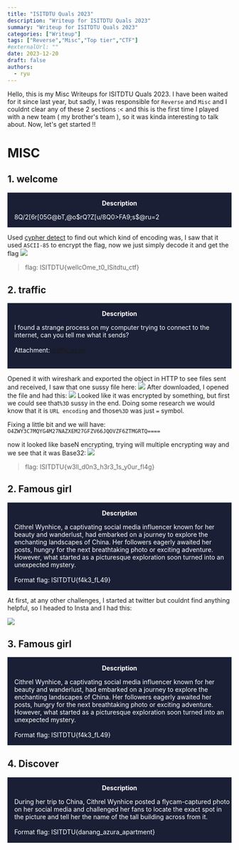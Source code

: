 ```yaml
---
title: "ISITDTU Quals 2023"
description: "Writeup for ISITDTU Quals 2023"
summary: "Writeup for ISITDTU Quals 2023"
categories: ["Writeup"]
tags: ["Reverse","Misc","Top tier","CTF"]
#externalUrl: ""
date: 2023-12-20
draft: false
authors:
  - ryu
---
```



Hello, this is my Misc Writeups for ISITDTU Quals 2023. I have been waited for it since last year, but sadly, I was responsible for `Reverse` and `Misc` and I couldnt clear any of these 2 sections :< and this is the first time I played with a new team ( my brother's team ), so it was kinda interesting to talk about. Now, let's get started !!

# MISC
## 1. welcome
<div class="warning" style="padding:0.1em; background-color:#1A1F35;">
    <span>
        <p style="margin-top:1em; text-align:center;">
            <b><span style="color:#FFFFFF !important;"> Description</span></b>
        </p>
        <p style="margin-left:1em; color:#FFFFFF;">
8Q/2[6r[05G@bT,@o$rQ?Z[u/8Q0>FA9;s$@ru=2
<br>
            
</div>    
    
Used [cypher detect](https://www.dcode.fr/cipher-identifier) to find out which kind of encoding was, I saw that it used `ASCII-85` to encrypt the flag, now we just simply decode it and get the flag
    ![](https://hackmd.io/_uploads/BkYtOa3-T.png)
>flag: ISITDTU{wellcOme_t0_ISitdtu_ctf}
    
    
## 2. traffic

<div class="warning" style="padding:0.1em; background-color:#1A1F35;">
    <span>
        <p style="margin-top:1em; text-align:center;">
            <b><span style="color:#FFFFFF !important;"> Description</span></b>
        </p>
        <p style="margin-left:1em; color:#FFFFFF;">
I found a strange process on my computer trying to connect to the internet, can you tell me what it sends?
<br>
            <br>
Attachment: <a href="https://ctf.isitdtu.com/files/30c43f36255ce01b017d0670fb5bcf17/traffic.pcap?token=eyJ1c2VyX2lkIjoxMzAwLCJ0ZWFtX2lkIjo4NzksImZpbGVfaWQiOjI0fQ.ZS9FwA.kvYHcUGJxMpfc-iqQkPPXdH3cNY">traffic.pcap</a><br><br>
</div>    

Opened it with wireshark and exported the object in HTTP to see files sent and received, I saw that one sussy file here:
    ![](https://hackmd.io/_uploads/HysS563Z6.png)
After downloaded, I opened the file and had this:
    ![](https://hackmd.io/_uploads/H1wv9a3-6.png)
Looked like it was encrypted by something, but first we could see that`%3D` sussy in the end. Doing some research we would know that it is `URL encoding` and those`%3D` was just `=` symbol.
    
Fixing a little bit and we will have:
    ```O4ZWY3C7MQYG4M27NAZXEM27GFZV66JQOVZF6ZTMGRTQ====```
    
 now it looked like baseN encrypting, trying will multiple encrypting way and we see that it was Base32:
![](https://hackmd.io/_uploads/rkJM3ah-p.png)
    
>flag: ISITDTU{w3ll_d0n3_h3r3_1s_y0ur_fl4g}

## 2. Famous girl

<div class="warning" style="padding:0.1em; background-color:#1A1F35;">
    <span>
        <p style="margin-top:1em; text-align:center;">
            <b><span style="color:#FFFFFF !important;"> Description</span></b>
        </p>
        <p style="margin-left:1em; color:#FFFFFF;">
            Cithrel Wynhice, a captivating social media influencer known for her beauty and wanderlust, had embarked on a journey to explore the enchanting landscapes of China. Her followers eagerly awaited her posts, hungry for the next breathtaking photo or exciting adventure. However, what started as a picturesque exploration soon turned into an unexpected mystery.
<br>
            <br>
Format flag: ISITDTU{f4k3_fL49}<br>
</div>     
    
At first, at any other challenges, I started at twitter but couldnt find anything helpful, so I headed to Insta and I had this:
    
 ![](https://hackmd.io/_uploads/Hy5OrT3Wp.png)
     
## 3. Famous girl

<div class="warning" style="padding:0.1em; background-color:#1A1F35;">
    <span>
        <p style="margin-top:1em; text-align:center;">
            <b><span style="color:#FFFFFF !important;"> Description</span></b>
        </p>
        <p style="margin-left:1em; color:#FFFFFF;">
            Cithrel Wynhice, a captivating social media influencer known for her beauty and wanderlust, had embarked on a journey to explore the enchanting landscapes of China. Her followers eagerly awaited her posts, hungry for the next breathtaking photo or exciting adventure. However, what started as a picturesque exploration soon turned into an unexpected mystery.
<br>
            <br>
Format flag: ISITDTU{f4k3_fL49}<br>
</div>          
    
    
 ## 4. Discover

<div class="warning" style="padding:0.1em; background-color:#1A1F35;">
    <span>
        <p style="margin-top:1em; text-align:center;">
            <b><span style="color:#FFFFFF !important;"> Description</span></b>
        </p>
        <p style="margin-left:1em; color:#FFFFFF;">
            During her trip to China, Cithrel Wynhice posted a flycam-captured photo on her social media and challenged her fans to locate the exact spot in the picture and tell her the name of the tall building across from it.
<br>
            <br>
Format flag: ISITDTU{danang_azura_apartment}<br>
</div>          
    
    
